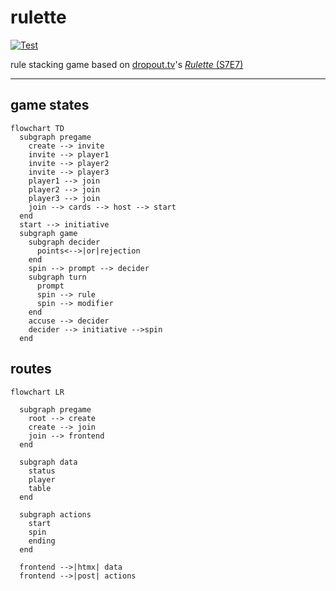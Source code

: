 # rulette
[![Test](https://github.com/grackleclub/rulette/actions/workflows/test.yml/badge.svg)](https://github.com/grackleclub/rulette/actions/workflows/test.yml)

rule stacking game based on [dropout.tv](https://dropout.tv)'s [_Rulette_ (S7E7)](https://www.dropout.tv/game-changer/season:7/videos/rulette)

---

## game states
```mermaid
flowchart TD
  subgraph pregame
    create --> invite
    invite --> player1
    invite --> player2
    invite --> player3
    player1 --> join
    player2 --> join
    player3 --> join
    join --> cards --> host --> start
  end
  start --> initiative
  subgraph game
    subgraph decider
      points<-->|or|rejection
    end
    spin --> prompt --> decider
    subgraph turn
      prompt
      spin --> rule
      spin --> modifier
    end
    accuse --> decider
    decider --> initiative -->spin
  end
```


## routes
```mermaid
flowchart LR

  subgraph pregame
    root --> create
    create --> join
    join --> frontend
  end

  subgraph data
    status
    player
    table
  end

  subgraph actions
    start
    spin
    ending
  end

  frontend -->|htmx| data
  frontend -->|post| actions
```
